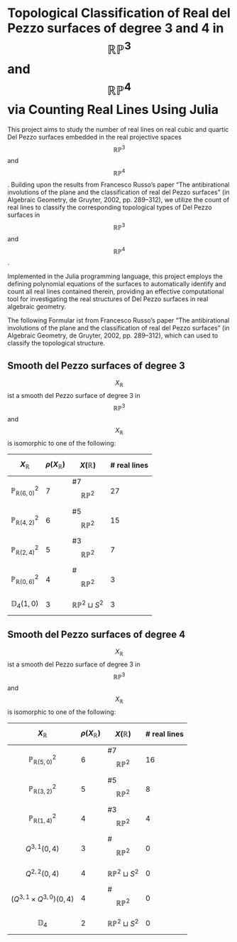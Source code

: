 # Topological Classification of Real del Pezzo surfaces of degree 3 and 4 in $$\mathbb{RP}^3$$ and $$\mathbb{RP}^4$$ via Counting Real Lines Using Julia

This project aims to study the number of real lines on real cubic and quartic Del Pezzo surfaces embedded in the real projective spaces $$\mathbb{RP}^3$$ and $$\mathbb{RP}^4$$. Building upon the results from Francesco Russo’s paper “The antibirational involutions of the plane and the classification of real del Pezzo surfaces” (in Algebraic Geometry, de Gruyter, 2002, pp. 289–312), we utilize the count of real lines to classify the corresponding topological types of Del Pezzo surfaces in $$\mathbb{RP}^3$$ and $$\mathbb{RP}^4$$.

Implemented in the Julia programming language, this project employs the defining polynomial equations of the surfaces to automatically identify and count all real lines contained therein, providing an effective computational tool for investigating the real structures of Del Pezzo surfaces in real algebraic geometry.

The following Formular ist from Francesco Russo’s paper “The antibirational involutions of the plane and the classification of real del Pezzo surfaces” (in Algebraic Geometry, de Gruyter, 2002, pp. 289–312), which can used to classify the topological structure.

## Smooth del Pezzo surfaces of degree 3

$$X_{\mathbb{R}}$$ ist a smooth del Pezzo surface of degree 3 in $$\mathbb{RP}^3$$ and $$X_{\mathbb{R}}$$ is isomorphic to one of the following:

| $$X_{\mathbb{R}}$$ | $$\rho(X_{\mathbb{R}})$$ | $$X(\mathbb{R})$$ | # real lines |
|-------|-------|-------|-------|
| $$\mathbb{P}^2_{\mathbb{R}(6,0)}$$ | 7 | #7 $$\mathbb{RP}^2$$ |27 |
| $$\mathbb{P}^{2}_{\mathbb{R}(4,2)}$$ | 6 | #5 $$\mathbb{RP}^2$$ |15 |
| $$\mathbb{P}^{2}_{\mathbb{R}(2,4)}$$ | 5 | #3 $$\mathbb{RP}^2$$ |7 |
| $$\mathbb{P}^{2}_{\mathbb{R}(0,6)}$$ | 4 | # $$\mathbb{RP}^2$$ |3 |
| $$\mathbb{D}_{4}(1,0)$$ | 3 | $$\mathbb{RP}^2 \sqcup S^2$$ |3 |

## Smooth del Pezzo surfaces of degree 4

$$X_{\mathbb{R}}$$ ist a smooth del Pezzo surface of degree 3 in $$\mathbb{RP}^3$$ and $$X_{\mathbb{R}}$$ is isomorphic to one of the following:

| $$X_{\mathbb{R}}$$ | $$\rho(X_{\mathbb{R}})$$ | $$X(\mathbb{R})$$ | # real lines |
|-------|-------|-------|-------|
| $$\mathbb{P}^2_{\mathbb{R}(5,0)}$$ | 6 | #7 $$\mathbb{RP}^2$$ |16 |
| $$\mathbb{P}^{2}_{\mathbb{R}(3,2)}$$ | 5 | #5 $$\mathbb{RP}^2$$ |8 |
| $$\mathbb{P}^{2}_{\mathbb{R}(1,4)}$$ | 4 | #3 $$\mathbb{RP}^2$$ |4 |
| $$\textit{Q}^{3,1}(0,4)$$ | 3 | # $$\mathbb{RP}^2$$ |0 |
| $$\textit{Q}^{2,2}(0,4)$$ | 4 | $$\mathbb{RP}^2 \sqcup S^2$$ |0 |
| $$(\textit{Q}^{3,1} \times \textit{Q}^{3,0})(0,4)$$ | 4 | # $$\mathbb{RP}^2$$ |0 |
| $$\mathbb{D}_{4}$$ | 2 | $$\mathbb{RP}^2 \sqcup S^2$$ |0 |
